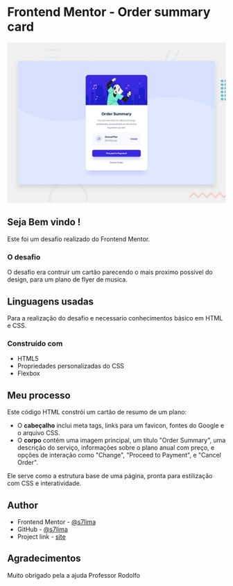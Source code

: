 # Frontend Mentor - Order summary card

![Design preview for the Order summary card coding challenge](./design/desktop-preview.jpg)

## Seja Bem vindo !

Este foi um desafio realizado do Frontend Mentor.

### O desafio 

O desafio era contruir um cartão parecendo o mais proximo possível do design, para um plano de flyer de musica.

## Linguagens usadas

Para a realização do desafio e necessario conhecimentos básico em HTML e CSS.

### Construído com

- HTML5 
- Propriedades personalizadas do CSS
- Flexbox

## Meu processo

Este código HTML constrói um cartão de resumo de um plano:

- O **cabeçalho** inclui meta tags, links para um favicon, fontes do Google e o arquivo CSS.
- O **corpo** contém uma imagem principal, um título "Order Summary", uma descrição do serviço, informações sobre o plano anual com preço, e opções de interação como "Change", "Proceed to Payment", e "Cancel Order".

Ele serve como a estrutura base de uma página, pronta para estilização com CSS e interatividade.


## Author

- Frontend Mentor - [@s7lima](https://www.frontendmentor.io/profile/s7lima)
- GitHub - [@s7lima](https://github.com/s7lima)
- Project link - [site](https://20-09-s7limas-projects.vercel.app/)

## Agradecimentos

Muito obrigado pela a ajuda Professor Rodolfo
